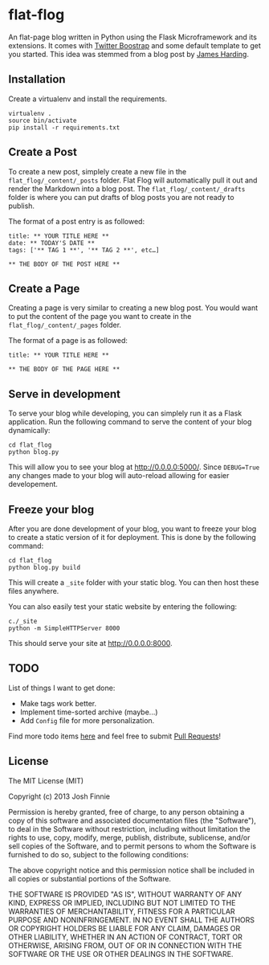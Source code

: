flat-flog
=========

An flat-page blog written in Python using the Flask Microframework and its extensions. It comes with [Twitter Boostrap](https://getbootstrap.com) and some default template to get you started. This idea was stemmed from a blog post by [James Harding](http://www.jamesharding.ca/posts/simple-static-markdown-blog-in-flask/).


Installation
------------

Create a virtualenv and install the requirements.

    virtualenv .
    source bin/activate
    pip install -r requirements.txt

Create a Post
-------------

To create a new post, simplely create a new file in the `flat_flog/_content/_posts` folder. Flat Flog will automatically pull it out and render the Markdown into a blog post. The `flat_flog/_content/_drafts` folder is where you can put drafts of blog posts you are not ready to publish.

The format of a post entry is as followed:

    title: ** YOUR TITLE HERE **
    date: ** TODAY'S DATE **
    tags: ['** TAG 1 **', '** TAG 2 **', etc…]

    ** THE BODY OF THE POST HERE **

Create a Page
-------------

Creating a page is very similar to creating a new blog post. You would want to put the content of the page you want to create in the `flat_flog/_content/_pages` folder.

The format of a page is as followed:

    title: ** YOUR TITLE HERE **

    ** THE BODY OF THE PAGE HERE **

Serve in development
--------------------

To serve your blog while developing, you can simplely run it as a Flask application. Run the following command to serve the content of your blog dynamically:

    cd flat_flog
    python blog.py

This will allow you to see your blog at <http://0.0.0.0:5000/>. Since `DEBUG=True` any changes made to your blog will auto-reload allowing for easier developement.

Freeze your blog
----------------

After you are done development of your blog, you want to freeze your blog to create a static version of it for deployment. This is done by the following command:

    cd flat_flog
    python blog.py build

This will create a `_site` folder with your static blog. You can then host these files anywhere.

You can also easily test your static website by entering the following:

    c./_site
    python -m SimpleHTTPServer 8000

This should serve your site at <http://0.0.0.0:8000>.

TODO
----

List of things I want to get done:

* Make tags work better.
* Implement time-sorted archive (maybe...)
* Add `Config` file for more personalization.

Find more todo items [here](https://github.com/joshfinnie/flat-flog/issues) and feel free to submit [Pull Requests](https://github.com/joshfinnie/flat-flog/pulls)!

License
-------

The MIT License (MIT)

Copyright (c) 2013 Josh Finnie

Permission is hereby granted, free of charge, to any person obtaining a copy of
this software and associated documentation files (the "Software"), to deal in
the Software without restriction, including without limitation the rights to
use, copy, modify, merge, publish, distribute, sublicense, and/or sell copies of
the Software, and to permit persons to whom the Software is furnished to do so,
subject to the following conditions:

The above copyright notice and this permission notice shall be included in all
copies or substantial portions of the Software.

THE SOFTWARE IS PROVIDED "AS IS", WITHOUT WARRANTY OF ANY KIND, EXPRESS OR
IMPLIED, INCLUDING BUT NOT LIMITED TO THE WARRANTIES OF MERCHANTABILITY, FITNESS
FOR A PARTICULAR PURPOSE AND NONINFRINGEMENT. IN NO EVENT SHALL THE AUTHORS OR
COPYRIGHT HOLDERS BE LIABLE FOR ANY CLAIM, DAMAGES OR OTHER LIABILITY, WHETHER
IN AN ACTION OF CONTRACT, TORT OR OTHERWISE, ARISING FROM, OUT OF OR IN
CONNECTION WITH THE SOFTWARE OR THE USE OR OTHER DEALINGS IN THE SOFTWARE.

